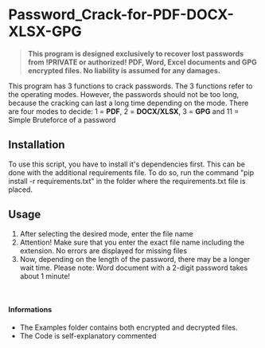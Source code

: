 # Password_Crack-for-PDF-DOCX-XLSX-GPG
>**This program is designed exclusively to recover lost passwords from !PRIVATE or authorized! PDF, Word, Excel documents and GPG encrypted files. No liability is assumed for any damages.**

This program has 3 functions to crack passwords. The 3 functions refer to the operating modes. However, the passwords should not be too long, because the cracking can last a long time depending on the mode.
There are four modes to decide: 1 = **PDF**, 2 = **DOCX/XLSX**, 3 = **GPG** and 11 = Simple Bruteforce of a password

## Installation
To use this script, you have to install it's dependencies first. This can be done with the additional requirements file.
To do so, run the command "pip install -r requirements.txt" in the folder where the requirements.txt file is placed.

## Usage
1. After selecting the desired mode, enter the file name
2. Attention! Make sure that you enter the exact file name including the extension. No errors are displayed for missing files
3. Now, depending on the length of the password, there may be a longer wait time. Please note: Word document with a 2-digit password takes about 1 minute!

&nbsp;
#### Informations
* The Examples folder contains both encrypted and decrypted files.
* The Code is self-explanatory commented
